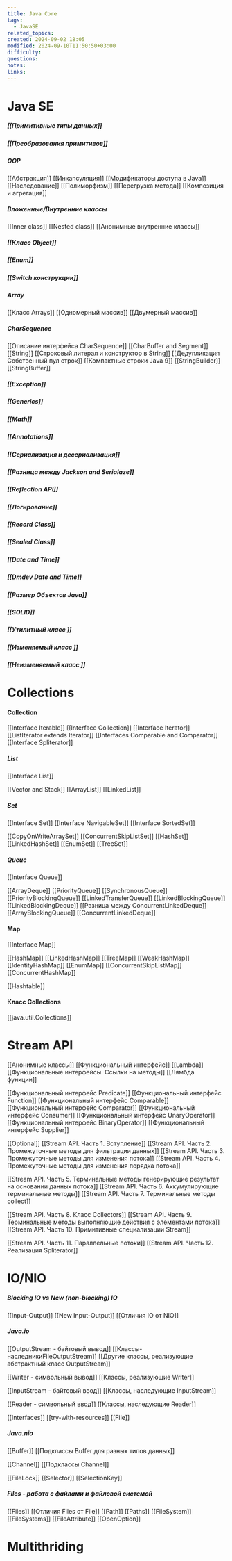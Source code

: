 ```yaml
---
title: Java Core
tags:
  - JavaSE
related_topics: 
created: 2024-09-02 18:05
modified: 2024-09-10T11:50:50+03:00
difficulty: 
questions: 
notes: 
links: 
---
```

# Java SE
##### [[Примитивные типы данных]]
##### [[Преобразования примитивов]]
##### OOP
[[Абстракция]]
[[Инкапсуляция]]
[[Модификаторы доступа в Java]]
[[Наследование]]
[[Полиморфизм]]
[[Перегрузка метода]]
[[Композиция и агрегация]]
##### Вложенные/Внутренние классы
[[Inner class]]
[[Nested class]]
[[Анонимные внутренние классы]]
##### [[Класс Object]]
##### [[Enum]]
##### [[Switch конструкции]]
##### Array
[[Класс Arrays]]
[[Одномерный массив]]
[[Двумерный массив]]
##### CharSequence
[[Описание интерфейса CharSequence]]
[[CharBuffer and Segment]]
[[String]]
[[Строковый литерал и конструктор в String]]
[[Дедупликация Собственный пул строк]]
[[Компактные строки Java 9]]
[[StringBuilder]]
[[StringBuffer]]
##### [[Exception]]
##### [[Generics]]
##### [[Math]]
##### [[Annotations]]
##### [[Сериализация и десериализация]]

##### [[Разница между Jackson and Serialaze]]
##### [[Reflection API]]
##### [[Логирование]]
##### [[Record Class]]
##### [[Sealed Class]]
##### [[Date and Time]]
##### [[Dmdev Date and Time]]
##### [[Размер Объектов Java]]

##### [[SOLID]]

##### [[Утилитный класс ]]

##### [[Изменяемый класс ]]

##### [[Неизменяемый класс ]]

# Collections 
#### Collection
[[Interface Iterable]]
[[Interface Collection]]
[[Interface Iterator]]
[[ListIterator extends Iterator]]
[[Interfaces Comparable and Comparator]]
[[Interface Spliterator]]
##### List
[[Interface List]]

[[Vector and Stack]]
[[ArrayList]]
[[LinkedList]]

##### Set
[[Interface Set]]
[[Interface NavigableSet]]
[[Interface SortedSet]]

[[CopyOnWriteArraySet]]
[[ConcurrentSkipListSet]]
[[HashSet]]
[[LinkedHashSet]]
[[EnumSet]]
[[TreeSet]]

##### Queue
[[Interface Queue]]

[[ArrayDeque]]
[[PriorityQueue]]
[[SynchronousQueue]]
[[PriorityBlockingQueue]]
[[LinkedTransferQueue]]
[[LinkedBlockingQueue]]
[[LinkedBlockingDeque]]
[[Разница между ConcurrentLinkedDeque]]
[[ArrayBlockingQueue]]
[[ConcurrentLinkedDeque]]

#### Map
[[Interface Map]]

[[HashMap]]
[[LinkedHashMap]]
[[TreeMap]]
[[WeakHashMap]]
[[IdentityHashMap]]
[[EnumMap]]
[[ConcurrentSkipListMap]]
[[ConcurrentHashMap]]

[[Hashtable]]

#### Класс Collections
[[java.util.Collections]]

# Stream API

[[Aнонимные классы]]
[[Функциональный интерфейс]]
[[Lambda]]
[[Функциональные интерфейсы. Ссылки на методы]]
[[Лямбда функции]]

[[Функциональный интерфейс Predicate]]
[[Функциональный интерфейс Function]]
[[Функциональный интерфейс Comparable]]
[[Функциональный интерфейс Comparator]]
[[Функциональный интерфейс Consumer]]
[[Функциональный интерфейс UnaryOperator]]
[[Функциональный интерфейс BinaryOperator]]
[[Функциональный интерфейс Supplier]]

[[Optional]]
[[Stream API. Часть 1. Вступление]]
[[Stream API. Часть 2. Промежуточные методы для фильтрации данных]]
[[Stream API. Часть 3. Промежуточные методы для изменения потока]]
[[Stream API. Часть 4. Промежуточные методы для изменения порядка потока]]

[[Stream API. Часть 5. Терминальные методы генерирующие результат на основании данных потока]]
[[Stream API. Часть 6. Аккумулирующие терминальные методы]]
[[Stream API. Часть 7. Терминальные методы collect]]

[[Stream API. Часть 8. Класс Collectors]]
[[Stream API. Часть 9. Терминальные методы выполняющие действия с элементами потока]]
[[Stream API. Часть 10. Примитивные специализации Stream]]

[[Stream API. Часть 11. Параллельные потоки]]
[[Stream API. Часть 12. Реализация Spliterator]]
# IO/NIO
##### Blocking IO vs New (non-blocking) IO 
[[Input-Output]]
[[New Input-Output]]
[[Отличия IO от NIO]]
##### Java.io
[[OutputStream - байтовый вывод]]
[[Классы-наследникиFileOutputStream]]
[[Другие классы, реализующие абстрактный класс OutputStream]]

[[Writer - символьный вывод]]
[[Классы, реализующие Writer]]

[[InputStream - байтовый ввод]]
[[Классы, наследующие InputStream]]

[[Reader - символьный ввод]]
[[Классы, наследующие Reader]]

[[Interfaces]]
[[try-with-resources]]
[[File]]

##### Java.nio
[[Buffer]]
[[Подклассы Buffer для разных типов данных]]

[[Channel]]
[[Подклассы Channel]]

[[FileLock]]
[[Selector]]
[[SelectionKey]]

##### Files - работа с файлами и файловой системой
[[Files]]
[[Отличия Files от File]]
[[Path]]
[[Paths]]
[[FileSystem]]
[[FileSystems]]
[[FileAttribute]]
[[OpenOption]]
# Multithriding 